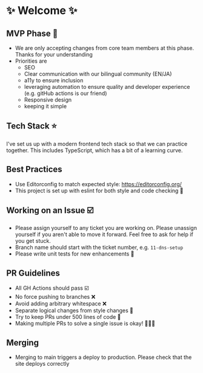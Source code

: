 # ✨ Welcome ✨


## MVP Phase 🌱 

- We are only accepting changes from core team members at this phase. Thanks for your understanding
- Priorities are
   - SEO
   - Clear communication with our bilingual community (EN/JA)
   - a11y to ensure inclusion
   - leveraging automation to ensure quality and developer experience (e.g. gitHub actions is our friend)
   - Responsive design
   - keeping it simple

## Tech Stack ⭐
I've set us up with a modern frontend tech stack so that we can practice together. This includes TypeScript, which has a bit of a learning curve. 

## Best Practices
- Use Editorconfig to match expected style: https://editorconfig.org/
- This project is set up with eslint for both style and code checking 🧹

## Working on an Issue ☑️
- Please assign yourself to any ticket you are working on. Please unassign yourself if you aren't able to move it forward. Feel free to ask for help if you get stuck.
- Branch name should start with the ticket number, e.g. `11-dns-setup`
- Please write unit tests for new enhancements 🧪

## PR Guidelines
- All GH Actions should pass ☑️
- No force pushing to branches ❌
- Avoid adding arbitrary whitespace ❌
- Separate logical changes from style changes 🔪
- Try to keep PRs under 500 lines of code 🤏 
- Making multiple PRs to solve a single issue is okay! 🙆🏻‍♀️


## Merging
- Merging to main triggers a deploy to production. Please check that the site deploys correctly

